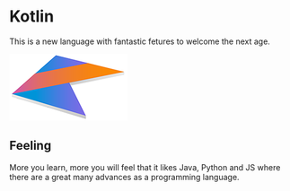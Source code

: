 # Kotlin
This is a new language with fantastic fetures to welcome the next age.

![Logo](https://github.com/ysy950803/Kotlin/blob/master/QQ20170608-192658%402x.png)

## Feeling
More you learn, more you will feel that it likes Java, Python and JS where there are a great many advances as a programming language.
